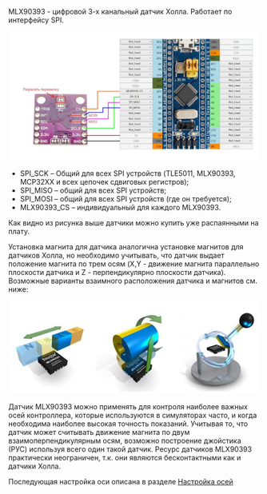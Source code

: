 MLX90393 - цифровой 3-х канальный датчик Холла. Работает по интерфейсу SPI.

![](https://github.com/FreeJoy-Team/FreeJoyConfigurator/blob/master/images/rus_guide/A1.4.jpg)
 
* SPI_SCK – Общий для всех SPI устройств (TLE5011,  MLX90393, MCP32XX и всех цепочек сдвиговых регистров);
* SPI_MISO – общий для всех SPI устройств;
* SPI_MOSI – общий для всех SPI устройств (где он требуется);
* MLX90393_CS – индивидуальный для каждого MLX90393.

Как видно из рисунка выше датчики можно купить уже распаянными на плату.

Установка магнита для датчика аналогична установке магнитов для датчиков Холла, но необходимо учитывать, что датчик выдает положение магнита по трем осям (X,Y - движение магнита параллельно плоскости датчика и Z - перпендикулярно плоскости датчика). Возможные варианты взаимного расположения датчика и магнитов см. ниже:

![](https://github.com/FreeJoy-Team/FreeJoyConfigurator/blob/master/images/rus_guide/A1.4.1.jpg)

Датчик MLX90393 можно применять для контроля наиболее важных осей контроллера, которые используются в симуляторах часто, и когда необходима наиболее высокая точность показаний. Учитывая то, что датчик может считывать движение магнита по двум взаимоперпендикулярным осям, возможно построение джойстика (РУС) используя всего один такой датчик. Ресурс датчиков MLX90393 практически неограничен, т.к. они являются бесконтактными как и датчики Холла.

Последующая настройка оси описана в разделе [Настройка осей](https://github.com/FreeJoy-Team/FreeJoyConfigurator/wiki/Настройка-осей)